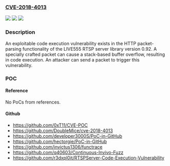 ### [CVE-2018-4013](https://cve.mitre.org/cgi-bin/cvename.cgi?name=CVE-2018-4013)
![](https://img.shields.io/static/v1?label=Product&message=LIVE555%20Media%20Server&color=blue)
![](https://img.shields.io/static/v1?label=Version&message=n%2Fa&color=blue)
![](https://img.shields.io/static/v1?label=Vulnerability&message=Stack-based%20buffer%20overflow&color=brighgreen)

### Description

An exploitable code execution vulnerability exists in the HTTP packet-parsing functionality of the LIVE555 RTSP server library version 0.92. A specially crafted packet can cause a stack-based buffer overflow, resulting in code execution. An attacker can send a packet to trigger this vulnerability.

### POC

#### Reference
No PoCs from references.

#### Github
- https://github.com/0xT11/CVE-POC
- https://github.com/DoubleMice/cve-2018-4013
- https://github.com/developer3000S/PoC-in-GitHub
- https://github.com/hectorgie/PoC-in-GitHub
- https://github.com/invictus1306/functrace
- https://github.com/q40603/Continuous-Invivo-Fuzz
- https://github.com/r3dxpl0it/RTSPServer-Code-Execution-Vulnerability

